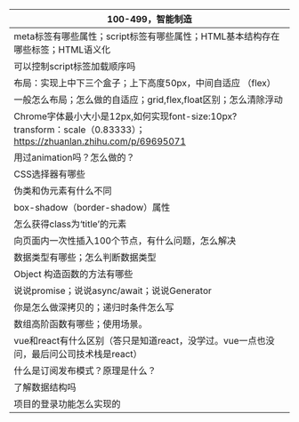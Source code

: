 | 100-499，智能制造                                            |
| ------------------------------------------------------------ |
| meta标签有哪些属性；script标签有哪些属性；HTML基本结构存在哪些标签；HTML语义化 |
| 可以控制script标签加载顺序吗                                 |
| 布局：实现上中下三个盒子；上下高度50px，中间自适应                                                                                    （flex） |
| 一般怎么布局；怎么做的自适应；grid,flex,float区别；怎么清除浮动 |
| Chrome字体最小大小是12px,如何实现font-size:10px?                                                                                                           transform：scale（0.83333）；https://zhuanlan.zhihu.com/p/69695071 |
| 用过animation吗？怎么做的？                                  |
| CSS选择器有哪些                                              |
| 伪类和伪元素有什么不同                                       |
| box-shadow（border-shadow）属性                              |
| 怎么获得class为‘title’的元素                                 |
| 向页面内一次性插入100个节点，有什么问题，怎么解决            |
| 数据类型有哪些；怎么判断数据类型                             |
| Object 构造函数的方法有哪些                                  |
| 说说promise；说说async/await；说说Generator                  |
| 你是怎么做深拷贝的；递归时条件怎么写                         |
| 数组高阶函数有哪些；使用场景。                               |
| vue和react有什么区别（答只是知道react，没学过。vue一点也没问，最后问公司技术栈是react） |
| 什么是订阅发布模式？原理是什么？                             |
| 了解数据结构吗                                               |
| 项目的登录功能怎么实现的                                     |

























